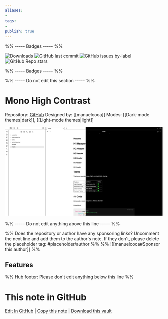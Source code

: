 ```yaml
---
aliases:
- 
tags: 
- 
publish: true
---
```


%% ----- Badges ----- %%

![Downloads](https://img.shields.io/badge/downloads-1285-573E7A?style=for-the-badge&logo=)
![GitHub last commit](https://img.shields.io/github/last-commit/manuelcoca/obsidian-mono-high-contrast-theme?color=573E7A&label=last%20update&logo=github&style=for-the-badge)
![GitHub issues by-label](https://img.shields.io/github/issues/manuelcoca/obsidian-mono-high-contrast-theme/help%20wanted?color=573E7A&logo=github&style=for-the-badge) 
![GitHub Repo stars](https://img.shields.io/github/stars/manuelcoca/obsidian-mono-high-contrast-theme?color=573E7A&logo=github&style=for-the-badge)

%% ----- Badges ----- %%

%% ----- Do not edit this section ----- %%

# Mono High Contrast

Repository: [GitHub](https://github.com/manuelcoca/obsidian-mono-high-contrast-theme)
Designed by: [[manuelcoca]]
Modes: [[Dark-mode themes|dark]], [[Light-mode themes|light]]



![screenshot](https://github.com/manuelcoca/obsidian-mono-high-contrast-theme/raw/HEAD/assets/thumbnail.png)

%% ----- Do not edit anything above this line ----- %% 

%% Does the repository or author have any sponsoring links? Uncomment the next line and add them to the author's note. If they don't, please delete the placeholder tag: #placeholder/author %%
%% ![[manuelcoca#Sponsor this author]] %%


## Features



%% Hub footer: Please don't edit anything below this line %%

# This note in GitHub

<span class="git-footer">[Edit In GitHub](https://github.dev/obsidian-community/obsidian-hub/blob/main/02%20-%20Community%20Expansions/02.05%20All%20Community%20Expansions/Themes/Mono%20High%20Contrast.md "git-hub-edit-note") | [Copy this note](https://raw.githubusercontent.com/obsidian-community/obsidian-hub/main/02%20-%20Community%20Expansions/02.05%20All%20Community%20Expansions/Themes/Mono%20High%20Contrast.md "git-hub-copy-note") | [Download this vault](https://github.com/obsidian-community/obsidian-hub/archive/refs/heads/main.zip "git-hub-download-vault") </span>
